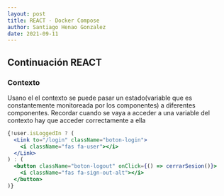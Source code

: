 ```yaml
---
layout: post
title: REACT - Docker Compose
author: Santiago Henao Gonzalez
date: 2021-09-11
---
```


## Continuación REACT

### Contexto

Usano el el contexto se puede pasar un estado(variable que es constantemente monitoreada por los componentes) a diferentes componentes. Recordar cuando se vaya a acceder a una variable del contexto hay que acceder correctamente a ella

```jsx
{!user.isLoggedIn ? (
  <Link to="/login" className="boton-login">
    <i className="fas fa-user"></i>
  </Link>
) : (
  <button className="boton-logout" onClick={() => cerrarSesion()}>
    <i className="fas fa-sign-out-alt"></i>
  </button>
)}
```

